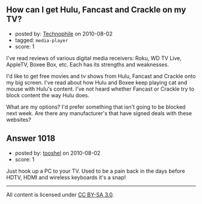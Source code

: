 ## How can I get Hulu, Fancast and Crackle on my TV?

- posted by: [Technophile](https://stackexchange.com/users/-1/535-technophile) on 2010-08-02
- tagged: `media-player`
- score: 1

<p>I've read reviews of various digital media receivers: Roku, WD TV Live, AppleTV, Boxee Box, etc. Each has its strengths and weaknesses. </p>

<p>I'd like to get free movies and tv shows from Hulu, Fancast and Crackle onto my big screen. I've read about how Hulu and Boxee keep playing cat and mouse with Hulu's content. I've not heard whether Fancast or Crackle try to block content the way Hulu does.</p>

<p>What are my options? I'd prefer something that isn't going to be blocked next week. Are there any manufacturer's that have signed deals with these websites?</p>



## Answer 1018

- posted by: [tooshel](https://stackexchange.com/users/-1/345-tooshel) on 2010-08-02
- score: 1

<p>Just hook up a PC to your TV. Used to be a pain back in the days before HDTV, HDMI and wireless keyboards it's a snap!</p>




---

All content is licensed under [CC BY-SA 3.0](https://creativecommons.org/licenses/by-sa/3.0/).
